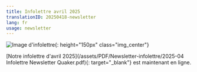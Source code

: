 ```yaml
---
title: Infolettre avril 2025
translationID: 20250418-newsletter
lang: fr
usage: newsletter
---
```

![Image d'infolettre](/assets/images/email-icon.avif){: height="150px" class="img_center"}

[Notre infolettre d'avril 2025](/assets/PDF/Newsletter-infolettre/2025-04 Infolettre Newsletter Quaker.pdf){: target="_blank"} est maintenant en ligne.
